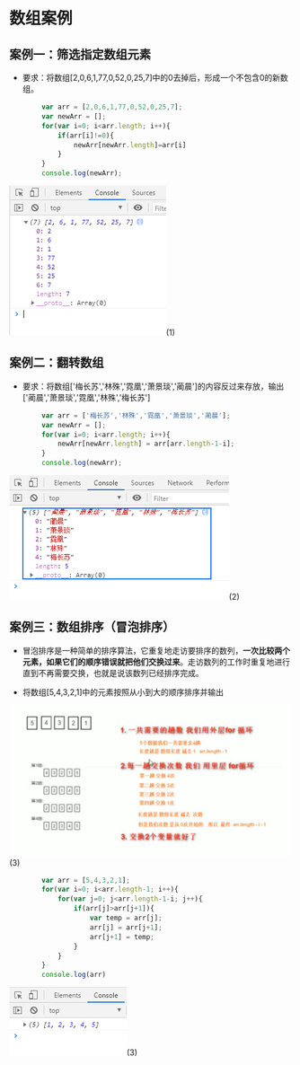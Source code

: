 # 数组案例
## 案例一：筛选指定数组元素
* 要求：将数组[2,0,6,1,77,0,52,0,25,7]中的0去掉后，形成一个不包含0的新数组。
```javascript
        var arr = [2,0,6,1,77,0,52,0,25,7];
        var newArr = [];
        for(var i=0; i<arr.length; i++){
            if(arr[i]!=0){
                newArr[newArr.length]=arr[i]
            }
        }
        console.log(newArr);
```
![image](../images/31/1.png)(1)

## 案例二：翻转数组
* 要求：将数组['梅长苏','林殊','霓凰','萧景琰','蔺晨']的内容反过来存放，输出['蔺晨','萧景琰','霓凰','林殊','梅长苏']
```javascript
        var arr = ['梅长苏','林殊','霓凰','萧景琰','蔺晨'];
        var newArr = [];
        for(var i=0; i<arr.length; i++){
            newArr[newArr.length] = arr[arr.length-1-i];
        }
        console.log(newArr);
```
![image](../images/31/2.png)(2)

## 案例三：数组排序（冒泡排序）

* 冒泡排序是一种简单的排序算法，它重复地走访要排序的数列，**一次比较两个元素，如果它们的顺序错误就把他们交换过来**。走访数列的工作时重复地进行直到不再需要交换，也就是说该数列已经排序完成。

* 将数组[5,4,3,2,1]中的元素按照从小到大的顺序排序并输出

![image](../images/31/3.png)(3)

```javascript
        var arr = [5,4,3,2,1];
        for(var i=0; i<arr.length-1; i++){
            for(var j=0; j<arr.length-1-i; j++){
                if(arr[j]>arr[j+1]){
                    var temp = arr[j];
                    arr[j] = arr[j+1];
                    arr[j+1] = temp;
                }
            }
        }
        console.log(arr)
```
![image](../images/31/4.png)(3)
